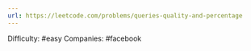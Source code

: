```yaml
---
url: https://leetcode.com/problems/queries-quality-and-percentage
---
```


Difficulty: #easy
Companies: #facebook
